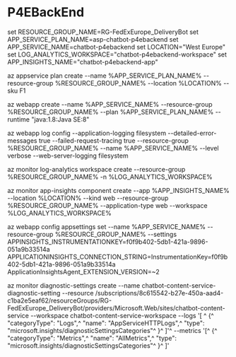 # P4EBackEnd

set RESOURCE_GROUP_NAME=RG-FedExEurope_DeliveryBot
set APP_SERVICE_PLAN_NAME=asp-chatbot-p4ebackend
set APP_SERVICE_NAME=chatbot-p4ebackend
set LOCATION="West Europe"
set LOG_ANALYTICS_WORKSPACE="chatbot-p4ebackend-workspace"
set APP_INSIGHTS_NAME="chatbot-p4ebackend-app"

az appservice plan create --name %APP_SERVICE_PLAN_NAME% --resource-group %RESOURCE_GROUP_NAME% --location %LOCATION% --sku F1 

az webapp create --name %APP_SERVICE_NAME% --resource-group %RESOURCE_GROUP_NAME% --plan %APP_SERVICE_PLAN_NAME% --runtime "java:1.8:Java SE:8"

az webapp log config --application-logging filesystem --detailed-error-messages true --failed-request-tracing true --resource-group %RESOURCE_GROUP_NAME%  --name %APP_SERVICE_NAME% --level verbose --web-server-logging filesystem

az monitor log-analytics workspace create --resource-group %RESOURCE_GROUP_NAME% -n %LOG_ANALYTICS_WORKSPACE%

az monitor app-insights component create --app %APP_INSIGHTS_NAME% --location %LOCATION% --kind web --resource-group %RESOURCE_GROUP_NAME% --application-type web --workspace %LOG_ANALYTICS_WORKSPACE%

az webapp config appsettings set --name %APP_SERVICE_NAME% --resource-group %RESOURCE_GROUP_NAME% --settings APPINSIGHTS_INSTRUMENTATIONKEY=f0f9b402-5db1-421a-9896-051a9b33514a APPLICATIONINSIGHTS_CONNECTION_STRING=InstrumentationKey=f0f9b402-5db1-421a-9896-051a9b33514a ApplicationInsightsAgent_EXTENSION_VERSION=~2


az monitor diagnostic-settings create --name chatbot-content-service-diagnostic-setting --resource /subscriptions/8c615542-b27e-450a-aad4-c1ba2e5eaf62/resourceGroups/RG-FedExEurope_DeliveryBot/providers/Microsoft.Web/sites/chatbot-content-service --workspace chatbot-content-service-workspace --logs '[ ^
     {^
       "categoryType": "Logs",^
       "name": "AppServiceHTTPLogs",^
       "type": "microsoft.insights/diagnosticSettingsCategories"^
     }^
   ]'^
   --metrics '[^
     {^
       "categoryType": "Metrics",^
       "name": "AllMetrics",^
       "type": "microsoft.insights/diagnosticSettingsCategories"^
     }^
   ]'